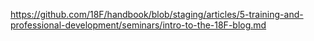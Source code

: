 ---
---
https://github.com/18F/handbook/blob/staging/articles/5-training-and-professional-development/seminars/intro-to-the-18F-blog.md